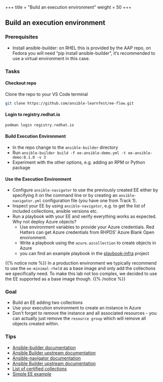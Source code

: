+++
title = "Build an execution environment"
weight = 50
+++

## Build an execution environment

### Prerequisites

* Install ansible-builder: on RHEL this is provided by the AAP repo, on Fedora you will need “pip install ansible-builder”, it’s recommended to use a virtual environment in this case.

### Tasks

#### Checkout repo

Clone the repo to your VS Code terminal

```bash
git clone https://github.com/ansible-learnfest/ee-flow.git
```

#### Login to registry.redhat.io

```bash
podman login registry.redhat.io
```

#### Build Execution Environment

* In the repo change to the `ansible-builder` directory
* Run `ansible-builder build -f ee-ansible-demo.yml -t ee-ansible-demo:0.1.0 -v 3`
* Experiment with the other options, e.g. adding an RPM or Python package

#### Use the Execution Environment

* Configure `ansible-navigator` to use the previously created EE either by specifying it on the command line or by creating an `ansible-navigator.yml` configuration file (you have one from Track 1).
* Inspect your EE by using `ansible-navigator`, e.g. to get the list of included collections, ansible versions etc.
* Run a playbook with your EE and verify everything works as expected. Why not deploy Azure objects?
  * Use environment variables to provide your Azure credentials. Red Hatters can get Azure credentials from RHPDS’ Azure Blank Open environment.
  * Write a playbook using the `azure.azcollection` to create objects in Azure
  * you can find an example playbook in the [playbook-infra](https://github.com/ansible-learnfest/playbooks-infra) project

{{% notice note %}}
In a production environment we typically recommend to use the `ee-minimal-rhel8` as a base image and only add the collections we specifically need. To make this lab not too complex, we decided to use the EE supported as a base image though.
{{% /notice %}}

### Goal

* Build an EE adding two collections
* Use your execution environment to create an instance in Azure
* Don't forget to remove the instance and all associated resources - you can actually just remove the `resource group` which will remove all objects created within.

### Tips

* [Ansible-builder documentation](https://access.redhat.com/documentation/en-us/red_hat_ansible_automation_platform/2.1/html/ansible_builder_guide)
* [Ansible Builder upstream documentation](https://ansible-builder.readthedocs.io/en/stable/index.html)
* [Ansible-navigator documentation](https://access.redhat.com/documentation/en-us/red_hat_ansible_automation_platform/2.1/html/ansible_navigator_creator_guide/index)
* [Ansible Builder upstream documentation](https://ansible-navigator.readthedocs.io/en/latest/)
* [List of certified collections](https://access.redhat.com/articles/3642632)
* [Simple EE example](https://gitlab.com/cjung/ansible-ee-intro)
